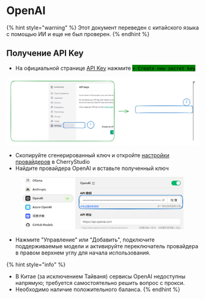 # OpenAI


{% hint style="warning" %}
Этот документ переведен с китайского языка с помощью ИИ и еще не был проверен.
{% endhint %}




## Получение API Key

* На официальной странице [API Key](https://platform.openai.com/api-keys) нажмите <mark style="background-color:green;">`+ Create new secret key`</mark>

<img src="../../.gitbook/assets/file.excalidraw (1).svg" alt="" class="gitbook-drawing">

* Скопируйте сгенерированный ключ и откройте [настройки провайдеров](broken-reference) в CherryStudio
* Найдите провайдера OpenAI и вставьте полученный ключ

<figure><img src="../../.gitbook/assets/image (9) (2).png" alt=""><figcaption></figcaption></figure>

* Нажмите "Управление" или "Добавить", подключите поддерживаемые модели и активируйте переключатель провайдера в правом верхнем углу для начала использования.

{% hint style="info" %}
- В Китае (за исключением Тайваня) сервисы OpenAI недоступны напрямую; требуется самостоятельно решить вопрос с прокси.
- Необходимо наличие положительного баланса.
{% endhint %}